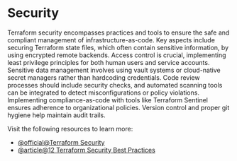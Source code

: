 # Security

Terraform security encompasses practices and tools to ensure the safe and compliant management of infrastructure-as-code. Key aspects include securing Terraform state files, which often contain sensitive information, by using encrypted remote backends. Access control is crucial, implementing least privilege principles for both human users and service accounts. Sensitive data management involves using vault systems or cloud-native secret managers rather than hardcoding credentials. Code review processes should include security checks, and automated scanning tools can be integrated to detect misconfigurations or policy violations. Implementing compliance-as-code with tools like Terraform Sentinel ensures adherence to organizational policies. Version control and proper git hygiene help maintain audit trails.

Visit the following resources to learn more:

- [@official@Terraform Security](https://www.terraform.io/cloud-docs/architectural-details/security-model)
- [@article@12 Terraform Security Best Practices](https://spacelift.io/blog/terraform-security)